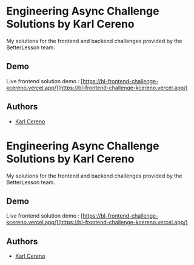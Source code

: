 
# Engineering Async Challenge Solutions by Karl Cereno

My solutions for the frontend and backend challenges provided by the BetterLesson team.


## Demo

Live frontend solution demo : [https://bl-frontend-challenge-kcereno.vercel.app/](https://bl-frontend-challenge-kcereno.vercel.app/)


## Authors

- [Karl Cereno](https://github.com/kcereno)


# Engineering Async Challenge Solutions by Karl Cereno

My solutions for the frontend and backend challenges provided by the BetterLesson team.


## Demo

Live frontend solution demo : [https://bl-frontend-challenge-kcereno.vercel.app/](https://bl-frontend-challenge-kcereno.vercel.app/)


## Authors

- [Karl Cereno](https://github.com/kcereno)

